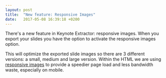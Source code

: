 ```yaml
---
layout: post
title:  "New feature: Responsive Images"
date:   2017-05-08 16:39:18 +0200
---
```


<p>There's a new feature in Keynote Extractor: responsive images. When you export your slides you have the option to activate the responsive images option.</p>
<p>This will optimize the exported slide images so there are 3 different versions: a small, medium and large version. Within the HTML we are using <a href="https://responsiveimages.org/">responsive images</a> to provide a speedier page load and less bandwidth waste, especially on mobile.</p>
